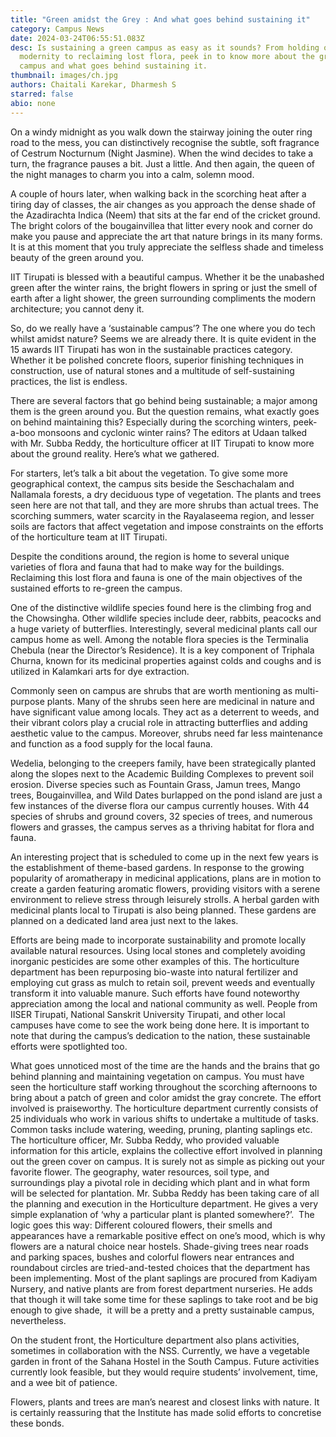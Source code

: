 ```yaml
---
title: "Green amidst the Grey : And what goes behind sustaining it"
category: Campus News
date: 2024-03-24T06:55:51.083Z
desc: Is sustaining a green campus as easy as it sounds? From holding on to
  modernity to reclaiming lost flora, peek in to know more about the green on
  campus and what goes behind sustaining it.
thumbnail: images/ch.jpg
authors: Chaitali Karekar, Dharmesh S
starred: false
abio: none
---
```

<!--StartFragment-->

On a windy midnight as you walk down the stairway joining the outer ring road to the mess, you can distinctively recognise the subtle, soft fragrance of Cestrum Nocturnum (Night Jasmine). When the wind decides to take a turn, the fragrance pauses a bit. Just a little. And then again, the queen of the night manages to charm you into a calm, solemn mood.

A couple of hours later, when walking back in the scorching heat after a tiring day of classes, the air changes as you approach the dense shade of the Azadirachta Indica (Neem) that sits at the far end of the cricket ground. The bright colors of the bougainvillea that litter every nook and corner do make you pause and appreciate the art that nature brings in its many forms. It is at this moment that you truly appreciate the selfless shade and timeless beauty of the green around you.

IIT Tirupati is blessed with a beautiful campus. Whether it be the unabashed green after the winter rains, the bright flowers in spring or just the smell of earth after a light shower, the green surrounding compliments the modern architecture; you cannot deny it.

So, do we really have a ‘sustainable campus’? The one where you do tech whilst amidst nature? Seems we are already there. It is quite evident in the 15 awards IIT Tirupati has won in the sustainable practices category. Whether it be polished concrete floors, superior finishing techniques in construction, use of natural stones and a multitude of self-sustaining practices, the list is endless.

There are several factors that go behind being sustainable; a major among them is the green around you. But the question remains, what exactly goes on behind maintaining this? Especially during the scorching winters, peek-a-boo monsoons and cyclonic winter rains? The editors at Udaan talked with Mr. Subba Reddy, the horticulture officer at IIT Tirupati to know more about the ground reality. Here’s what we gathered.

For starters, let’s talk a bit about the vegetation. To give some more geographical context, the campus sits beside the Seschachalam and Nallamala forests, a dry deciduous type of vegetation. The plants and trees seen here are not that tall, and they are more shrubs than actual trees. The scorching summers, water scarcity in the Rayalaseema region, and lesser soils are factors that affect vegetation and impose constraints on the efforts of the horticulture team at IIT Tirupati.

Despite the conditions around, the region is home to several unique varieties of flora and fauna that had to make way for the buildings. Reclaiming this lost flora and fauna is one of the main objectives of the sustained efforts to re-green the campus.

One of the distinctive wildlife species found here is the climbing frog and the Chowsingha. Other wildlife species include deer, rabbits, peacocks and a huge variety of butterflies. Interestingly, several medicinal plants call our campus home as well. Among the notable flora species is the Terminalia Chebula (near the Director’s Residence). It is a key component of Triphala Churna, known for its medicinal properties against colds and coughs and is utilized in Kalamkari arts for dye extraction.

Commonly seen on campus are shrubs that are worth mentioning as multi-purpose plants. Many of the shrubs seen here are medicinal in nature and have significant value among locals. They act as a deterrent to weeds, and their vibrant colors play a crucial role in attracting butterflies and adding aesthetic value to the campus. Moreover, shrubs need far less maintenance and function as a food supply for the local fauna.

Wedelia, belonging to the creepers family, have been strategically planted along the slopes next to the Academic Building Complexes to prevent soil erosion. Diverse species such as Fountain Grass, Jamun trees, Mango trees, Bougainvillea, and Wild Dates burlapped on the pond island are just a few instances of the diverse flora our campus currently houses. With 44 species of shrubs and ground covers, 32 species of trees, and numerous flowers and grasses, the campus serves as a thriving habitat for flora and fauna.

An interesting project that is scheduled to come up in the next few years is the establishment of theme-based gardens. In response to the growing popularity of aromatherapy in medicinal applications, plans are in motion to create a garden featuring aromatic flowers, providing visitors with a serene environment to relieve stress through leisurely strolls. A herbal garden with medicinal plants local to Tirupati is also being planned. These gardens are planned on a dedicated land area just next to the lakes. 

Efforts are being made to incorporate sustainability and promote locally available natural resources. Using local stones and completely avoiding inorganic pesticides are some other examples of this. The horticulture department has been repurposing bio-waste into natural fertilizer and employing cut grass as mulch to retain soil, prevent weeds and eventually transform it into valuable manure. Such efforts have found noteworthy appreciation among the local and national community as well. People from IISER Tirupati, National Sanskrit University Tirupati, and other local campuses have come to see the work being done here. It is important to note that during the campus’s dedication to the nation, these sustainable efforts were spotlighted too. 

What goes unnoticed most of the time are the hands and the brains that go behind planning and maintaining vegetation on campus. You must have seen the horticulture staff working throughout the scorching afternoons to bring about a patch of green and color amidst the gray concrete. The effort involved is praiseworthy. The horticulture department currently consists of 25 individuals who work in various shifts to undertake a multitude of tasks. Common tasks include watering, weeding, pruning, planting saplings etc. The horticulture officer, Mr. Subba Reddy, who provided valuable information for this article, explains the collective effort involved in planning out the green cover on campus. It is surely not as simple as picking out your favorite flower. The geography, water resources, soil type, and surroundings play a pivotal role in deciding which plant and in what form will be selected for plantation. Mr. Subba Reddy has been taking care of all the planning and execution in the Horticulture department. He gives a very simple explanation of ‘why a particular plant is planted somewhere?’.  The logic goes this way: Different coloured flowers, their smells and appearances have a remarkable positive effect on one’s mood, which is why flowers are a natural choice near hostels. Shade-giving trees near roads and parking spaces, bushes and colorful flowers near entrances and roundabout circles are tried-and-tested choices that the department has been implementing. Most of the plant saplings are procured from Kadiyam Nursery, and native plants are from forest department nurseries. He adds that though it will take some time for these saplings to take root and be big enough to give shade,  it will be a pretty and a pretty sustainable campus, nevertheless. 

On the student front, the Horticulture department also plans activities, sometimes in collaboration with the NSS. Currently, we have a vegetable garden in front of the Sahana Hostel in the South Campus. Future activities currently look feasible, but they would require students’ involvement, time, and a wee bit of patience.

Flowers, plants and trees are man’s nearest and closest links with nature. It is certainly reassuring that the Institute has made solid efforts to concretise these bonds.

<!--EndFragment-->